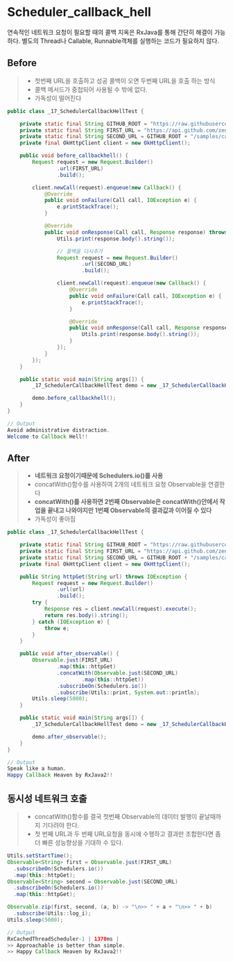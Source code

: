 # Scheduler_callback_hell

연속적인 네트워크 요청이 필요할 때의 콜백 지옥은 RxJava를 통해 간단히 해결이 가능하다. 별도의 Thread나 Callable, Runnable객체를 실행하는 코드가 필요하지 않다.



## Before

> - 첫번째 URL을 호출하고 성공 콜백이 오면 두번째 URL을 호출 하는 방식
> - 콜백 메서드가 중첩되어 사용될 수 밖에 없다.
> - 가독성이 떨어진다

```java
public class _17_SchedulerCallbackHellTest {

    private static final String GITHUB_ROOT = "https://raw.githubusercontent.com/yudong80/reactivejava/master";
    private static final String FIRST_URL = "https://api.github.com/zen";
    private static final String SECOND_URL = GITHUB_ROOT + "/samples/callback_hell";
    private final OkHttpClient client = new OkHttpClient();

    public void before_callbackhell() {
        Request request = new Request.Builder()
                .url(FIRST_URL)
                .build();

        client.newCall(request).enqueue(new Callback() {
            @Override
            public void onFailure(Call call, IOException e) {
                e.printStackTrace();
            }

            @Override
            public void onResponse(Call call, Response response) throws IOException {
                Utils.print(response.body().string());

                // 콜백을 다시추가
                Request request = new Request.Builder()
                        .url(SECOND_URL)
                        .build();

                client.newCall(request).enqueue(new Callback() {
                    @Override
                    public void onFailure(Call call, IOException e) {
                        e.printStackTrace();
                    }

                    @Override
                    public void onResponse(Call call, Response response) throws IOException {
                        Utils.print(response.body().string());
                    }
                });
            }
        });
    }

    public static void main(String args[]) {
        _17_SchedulerCallbackHellTest demo = new _17_SchedulerCallbackHellTest();

        demo.before_callbackhell();
    }
}
```

```java
// Output
Avoid administrative distraction.
Welcome to Callback Hell!!
```



## After

> - **네트워크 요청이기때문에 Schedulers.io()를 사용**
> - concatWith()함수를 사용하여 2개의 네트워크 요청 Observable을 연결한다
> - **concatWith()를 사용하면 2번째 Observable은 concatWith()안에서 작업을 끝내고 나와야지만 1번째 Observable의 결과값과 이어질 수 있다**
> - 가독성이 좋아짐

```java
public class _17_SchedulerCallbackHellTest {

    private static final String GITHUB_ROOT = "https://raw.githubusercontent.com/yudong80/reactivejava/master";
    private static final String FIRST_URL = "https://api.github.com/zen";
    private static final String SECOND_URL = GITHUB_ROOT + "/samples/callback_heaven";
    private final OkHttpClient client = new OkHttpClient();

    public String httpGet(String url) throws IOException {
        Request request = new Request.Builder()
                .url(url)
                .build();
        try {
            Response res = client.newCall(request).execute();
            return res.body().string();
        } catch (IOException e) {
            throw e;
        }
    }

    public void after_observable() {
        Observable.just(FIRST_URL)
                .map(this::httpGet)
                .concatWith(Observable.just(SECOND_URL)
                        .map(this::httpGet))
                .subscribeOn(Schedulers.io())
                .subscribe(Utils::print, System.out::println);
        Utils.sleep(5000);
    }

    public static void main(String args[]) {
        _17_SchedulerCallbackHellTest demo = new _17_SchedulerCallbackHellTest();

        demo.after_observable();
    }
}
```

```java
// Output
Speak like a human.
Happy Callback Heaven by RxJava2!!
```



## 동시성 네트워크 호출

> - concatWith()함수를 결국 첫번째 Observable의 데이터 발행이 끝날때까지 기다려야 한다.
> - 첫 번째 URL과 두 번째 URL요청을 동시에 수행하고 결과만 조합한다면 좀더 빠른 성능향상을 기대하 수 있다.

```java
Utils.setStartTime();
Observable<String> first = Observable.just(FIRST_URL)
  .subscribeOn(Schedulers.io())
  .map(this::httpGet);
Observable<String> second = Observable.just(SECOND_URL)
  .subscribeOn(Schedulers.io())
  .map(this::httpGet);

Observable.zip(first, second, (a, b) -> "\n>> " + a + "\n>> " + b)
  .subscribe(Utils::log_i);
Utils.sleep(5000);
```

```java
// Output
RxCachedThreadScheduler-1 | 1370ms | 
>> Approachable is better than simple.
>> Happy Callback Heaven by RxJava2!!
```


